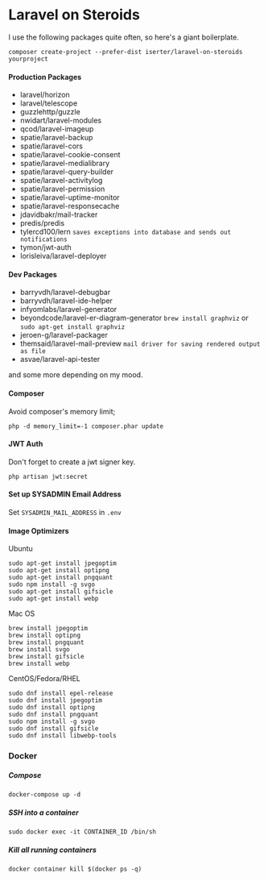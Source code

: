 # Laravel on Steroids 
I use the following packages quite often, so here's a giant boilerplate. 

```$xslt
composer create-project --prefer-dist iserter/laravel-on-steroids yourproject
```

#### Production Packages
- laravel/horizon
- laravel/telescope
- guzzlehttp/guzzle
- nwidart/laravel-modules
- qcod/laravel-imageup
- spatie/laravel-backup
- spatie/laravel-cors
- spatie/laravel-cookie-consent
- spatie/laravel-medialibrary
- spatie/laravel-query-builder
- spatie/laravel-activitylog
- spatie/laravel-permission
- spatie/laravel-uptime-monitor
- spatie/laravel-responsecache
- jdavidbakr/mail-tracker
- predis/predis
- tylercd100/lern  `saves exceptions into database and sends out notifications`
- tymon/jwt-auth 
- lorisleiva/laravel-deployer

#### Dev Packages
- barryvdh/laravel-debugbar
- barryvdh/laravel-ide-helper
- infyomlabs/laravel-generator 
- beyondcode/laravel-er-diagram-generator `brew install graphviz` or `sudo apt-get install graphviz`
- jeroen-g/laravel-packager
- themsaid/laravel-mail-preview `mail driver for saving rendered output as file`
- asvae/laravel-api-tester 

and some more depending on my mood. 


#### Composer 
Avoid composer's memory limit;
```
php -d memory_limit=-1 composer.phar update
```

#### JWT Auth
Don't forget to create a jwt signer key.
```$xslt
php artisan jwt:secret
```

#### Set up SYSADMIN Email Address
Set `SYSADMIN_MAIL_ADDRESS` in `.env`

#### Image Optimizers

Ubuntu
```$xslt
sudo apt-get install jpegoptim
sudo apt-get install optipng
sudo apt-get install pngquant
sudo npm install -g svgo
sudo apt-get install gifsicle
sudo apt-get install webp
```
Mac OS
```$xslt
brew install jpegoptim
brew install optipng
brew install pngquant
brew install svgo
brew install gifsicle
brew install webp
```
CentOS/Fedora/RHEL
```$xslt
sudo dnf install epel-release
sudo dnf install jpegoptim
sudo dnf install optipng
sudo dnf install pngquant
sudo npm install -g svgo
sudo dnf install gifsicle
sudo dnf install libwebp-tools
```

### Docker

##### Compose
```$xslt
docker-compose up -d
```

##### SSH into a container
```$xslt
sudo docker exec -it CONTAINER_ID /bin/sh 
```

##### Kill all running containers
```$xslt
docker container kill $(docker ps -q)
```


